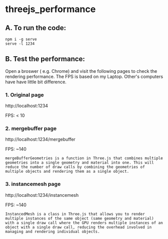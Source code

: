 # threejs_performance

## A. To run the code:

```
npm i -g serve
serve -l 1234
```

## B. Test the performance:

Open a broswer ( e.g. Chrome) and visit the following pages to check the rendering performance. The FPS is based on my Laptop. Other's computers have have little bit difference.

### 1. Original page

http://localhost:1234

FPS: < 10

### 2. mergebuffer page

http://localhost:1234/mergebuffer

FPS: ~140

    mergeBufferGeometries is a function in Three.js that combines multiple geometries into a single geometry and material into one. This will reduce the number of draw calls by combining the geometries of multiple objects and rendering them as a single object.

### 3. instancemesh page

http://localhost:1234/instancemesh

FPS: ~140

    InstancedMesh is a class in Three.js that allows you to render multiple instances of the same object (same geometry and material) with a single draw call where the GPU renders multiple instances of an object with a single draw call, reducing the overhead involved in managing and rendering individual objects.
